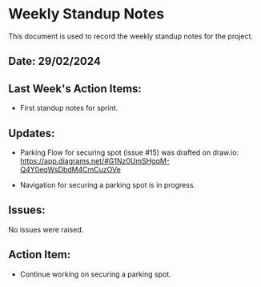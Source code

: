 # Weekly Standup Notes

This document is used to record the weekly standup notes for the project.

## Date: 29/02/2024

## Last Week's Action Items:

- First standup notes for sprint.

## Updates:

- Parking Flow for securing spot (issue #15) was drafted on draw.io:
  https://app.diagrams.net/#G1Nz0UmSHgqM-Q4Y0eqWsDbdM4CmCuzOVe

- Navigation for securing a parking spot is in progress.

## Issues:

No issues were raised.

## Action Item:

- Continue working on securing a parking spot.
